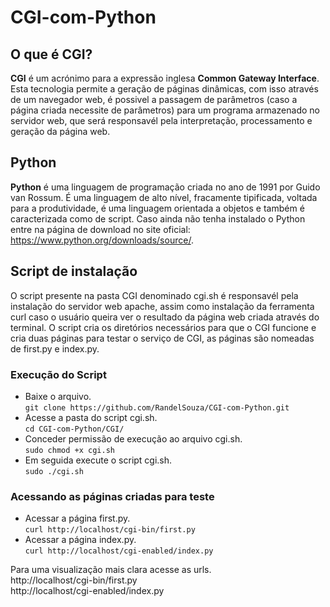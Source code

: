 # CGI-com-Python 

## O que é CGI?

**CGI** é um acrónimo para a expressão inglesa **Common Gateway Interface**. Esta tecnologia 
permite a geração de páginas dinâmicas, com isso através de um navegador web, é possivel
a passagem de parâmetros (caso a página criada necessite de parâmetros) para um programa 
armazenado no servidor web, que será responsavél pela interpretação, processamento e geração da página web.

## Python

**Python** é uma linguagem de programação criada no ano de 1991 por Guido van Rossum.
É uma linguagem de alto nível, fracamente tipificada, voltada para a produtividade, é uma linguagem orientada 
a objetos e também é caracterizada como de script. Caso ainda não tenha instalado o Python entre na página
de download no site oficial: <https://www.python.org/downloads/source/>.


## Script de instalação

O script presente na pasta CGI denominado cgi.sh é responsavél pela instalação do servidor web apache, 
assim como instalação da ferramenta curl caso o usuário queira ver o resultado da página web criada através do terminal.
O script cria os diretórios necessários para que o CGI funcione e cria duas páginas para
testar o serviço de CGI, as páginas são nomeadas de first.py e index.py.

### Execução do Script
* Baixe o arquivo. </br>
`git clone https://github.com/RandelSouza/CGI-com-Python.git`
* Acesse a pasta do script cgi.sh. </br>
`cd CGI-com-Python/CGI/`
* Conceder permissão de execução ao arquivo cgi.sh. </br>
`sudo chmod +x cgi.sh`
* Em seguida execute o script cgi.sh. </br>
`sudo ./cgi.sh`

### Acessando as páginas criadas para teste
* Acessar a página first.py. </br>
`curl http://localhost/cgi-bin/first.py`
* Acessar a página index.py. </br>
`curl http://localhost/cgi-enabled/index.py`

Para uma visualização mais clara acesse as urls. </br>
http://localhost/cgi-bin/first.py </br>
http://localhost/cgi-enabled/index.py

